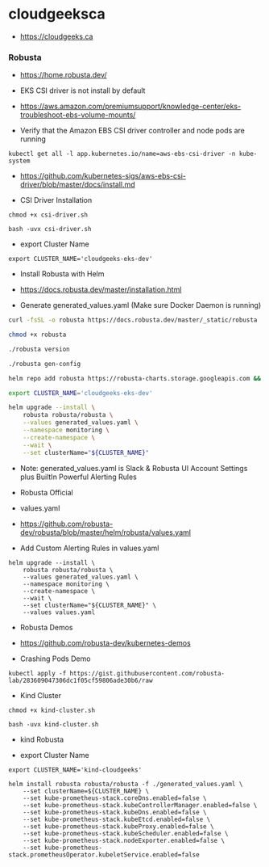 # cloudgeeksca

- https://cloudgeeks.ca

### Robusta

- https://home.robusta.dev/

- EKS CSI driver is not install by default
- https://aws.amazon.com/premiumsupport/knowledge-center/eks-troubleshoot-ebs-volume-mounts/

- Verify that the Amazon EBS CSI driver controller and node pods are running
```
kubectl get all -l app.kubernetes.io/name=aws-ebs-csi-driver -n kube-system
```

- https://github.com/kubernetes-sigs/aws-ebs-csi-driver/blob/master/docs/install.md

- CSI Driver Installation
```
chmod +x csi-driver.sh

bash -uvx csi-driver.sh
```


- export Cluster Name
```
export CLUSTER_NAME='cloudgeeks-eks-dev'
```

- Install Robusta with Helm

- https://docs.robusta.dev/master/installation.html

- Generate generated_values.yaml (Make sure Docker Daemon is running)

```bash
curl -fsSL -o robusta https://docs.robusta.dev/master/_static/robusta

chmod +x robusta

./robusta version

./robusta gen-config

helm repo add robusta https://robusta-charts.storage.googleapis.com && helm repo update

export CLUSTER_NAME='cloudgeeks-eks-dev'

helm upgrade --install \
    robusta robusta/robusta \
    --values generated_values.yaml \
    --namespace monitoring \
    --create-namespace \
    --wait \
    --set clusterName="${CLUSTER_NAME}"
```

- Note: generated_values.yaml is Slack & Robusta UI Account Settings plus BuiltIn Powerful Alerting Rules

- Robusta Official

- values.yaml

- https://github.com/robusta-dev/robusta/blob/master/helm/robusta/values.yaml

- Add Custom Alerting Rules in values.yaml
```
helm upgrade --install \
    robusta robusta/robusta \
    --values generated_values.yaml \
    --namespace monitoring \
    --create-namespace \
    --wait \
    --set clusterName="${CLUSTER_NAME}" \
    --values values.yaml
```
- Robusta Demos
- https://github.com/robusta-dev/kubernetes-demos

- Crashing Pods Demo
```crash
kubectl apply -f https://gist.githubusercontent.com/robusta-lab/283609047306dc1f05cf59806ade30b6/raw
```


- Kind Cluster
```kind
chmod +x kind-cluster.sh

bash -uvx kind-cluster.sh
```

- kind Robusta

- export Cluster Name
```
export CLUSTER_NAME='kind-cloudgeeks'
```


```kind-robusta
helm install robusta robusta/robusta -f ./generated_values.yaml \
    --set clusterName=${CLUSTER_NAME} \
    --set kube-prometheus-stack.coreDns.enabled=false \
    --set kube-prometheus-stack.kubeControllerManager.enabled=false \
    --set kube-prometheus-stack.kubeDns.enabled=false \
    --set kube-prometheus-stack.kubeEtcd.enabled=false \
    --set kube-prometheus-stack.kubeProxy.enabled=false \
    --set kube-prometheus-stack.kubeScheduler.enabled=false \
    --set kube-prometheus-stack.nodeExporter.enabled=false \
    --set kube-prometheus-stack.prometheusOperator.kubeletService.enabled=false
```